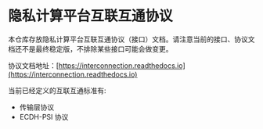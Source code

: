 # 隐私计算平台互联互通协议

本仓库存放隐私计算平台互联互通协议（接口）文档。请注意当前的接口、协议文档还不是最终稳定版，不排除某些接口可能会做变更。

协议文档地址：[https://interconnection.readthedocs.io](https://interconnection.readthedocs.io)


当前已经定义的互联互通标准有:

- 传输层协议
- ECDH-PSI 协议

